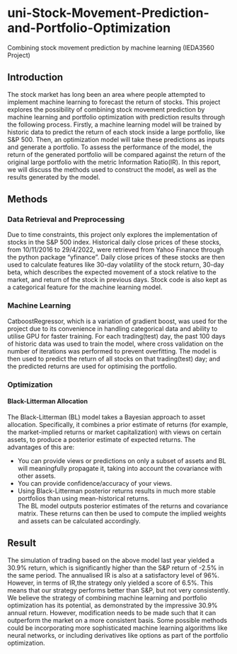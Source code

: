 # uni-Stock-Movement-Prediction-and-Portfolio-Optimization
Combining stock movement prediction by machine learning (IEDA3560 Project)

## Introduction
The stock market has long been an area where people attempted to implement machine learning to forecast the return of stocks. This project explores the possibility of combining stock movement prediction by machine learning and portfolio optimization with prediction results through the following process. Firstly, a machine learning model will be trained by historic data to predict the return of each stock inside a large portfolio, like S&P 500. Then, an optimization model will take these predictions as inputs and generate a portfolio. To assess the performance of the model, the return of the generated portfolio will be compared against the return of the original large portfolio with the metric Information Ratio(IR). In this report, we will discuss the methods used to construct the model, as well as the results generated by the model.

## Methods
### Data Retrieval and Preprocessing
Due to time constraints, this project only explores the implementation of stocks in the S&P 500 index. Historical daily close prices of these stocks, from 10/11/2016 to 29/4/2022, were retrieved from Yahoo Finance through the python package “yfinance”.
Daily close prices of these stocks are then used to calculate features like 30-day volatility of the stock return, 30-day beta, which describes the expected movement of a stock relative to the market, and return of the stock in previous days. Stock code is also kept as a categorical feature for the machine learning model.

### Machine Learning
CatboostRegressor, which is a variation of gradient boost, was used for the project due to its
convenience in handling categorical data and ability to utilise GPU for faster training. For each trading(test) day, the past 100 days of historic data was used to train the model, where cross validation on the number of iterations was performed to prevent overfitting. The model is then used to predict the return of all stocks on that trading(test) day; and the predicted returns are used for optimising the portfolio.

### Optimization
#### Black-Litterman Allocation
The Black-Litterman (BL) model takes a Bayesian approach to asset allocation. Specifically, it combines a prior estimate of returns (for example, the market-implied returns or market capitalization) with views on certain assets, to produce a posterior estimate of expected returns. The advantages of this are:  
* You can provide views or predictions on only a subset of assets and BL will meaningfully propagate it, taking into account the covariance with other assets.
* You can provide confidence/accuracy of your views.
* Using Black-Litterman posterior returns results in much more stable portfolios than using
mean-historical returns.  
The BL model outputs posterior estimates of the returns and covariance matrix. These returns can then be used to compute the implied weights and assets can be calculated accordingly.

## Result
The simulation of trading based on the above model last year yielded a 30.9% return, which is significantly higher than the S&P return of -2.5% in the same period. The annualised IR is also at a satisfactory level of 96%. However, in terms of IR,the strategy only yielded a score of 6.5%. This means that our strategy performs better than S&P, but not very consistently.  
We believe the strategy of combining machine learning and portfolio optimization has its potential, as demonstrated by the impressive 30.9% annual return. However, modification needs to be made such that it can outperform the market on a more consistent basis. Some possible methods could be incorporating more sophisticated machine learning algorithms like neural networks, or including derivatives like options as part of the portfolio optimization.
